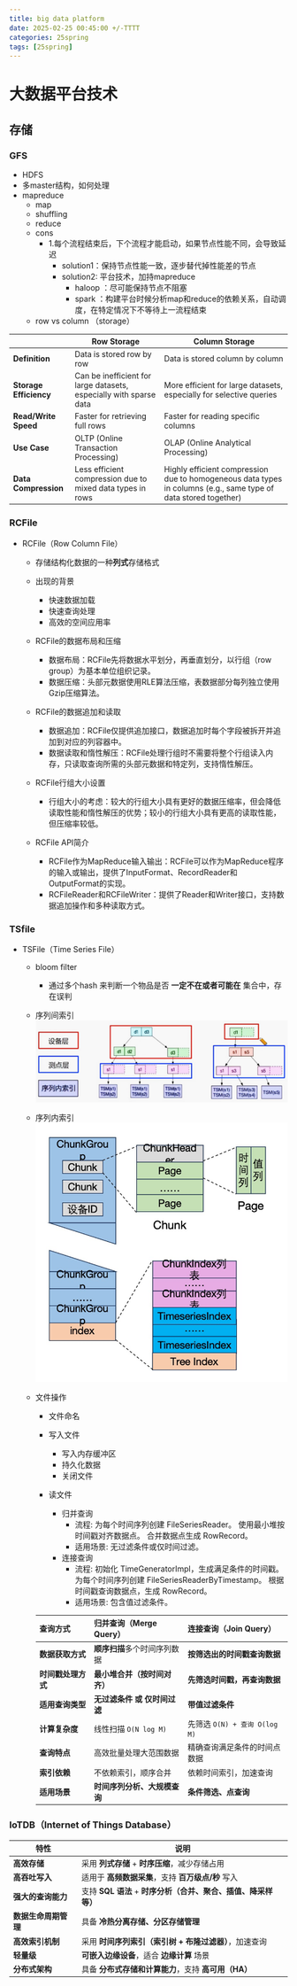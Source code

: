 ```yaml
---
title: big data platform
date: 2025-02-25 00:45:00 +/-TTTT
categories: 25spring
tags: [25spring]
---
```

# 大数据平台技术

## 存储
###  GFS

* HDFS
* 多master结构，如何处理
* mapreduce
  * map
  * shuffling
  * reduce
  * cons
    * 1.每个流程结束后，下个流程才能启动，如果节点性能不同，会导致延迟
      *   solution1：保持节点性能一致，逐步替代掉性能差的节点
      *   solution2: 平台技术，加持mapreduce
          *   haloop ：尽可能保持节点不阻塞
          *   spark ：构建平台时候分析map和reduce的依赖关系，自动调度，在特定情况下不等待上一流程结束
  * row vs column （storage）

|                            | Row Storage                                                        | Column Storage                                                                                                  |
| -------------------------- | ------------------------------------------------------------------ | --------------------------------------------------------------------------------------------------------------- |
| **Definition**             | Data is stored row by row                                          | Data is stored column by column                                                                                 |
| **Storage Efficiency**     | Can be inefficient for large datasets, especially with sparse data | More efficient for large datasets, especially for selective queries                                             |
| **Read/Write Speed**       | Faster for retrieving full rows                                    | Faster for reading specific columns                                                                             |
| **Use Case**               | OLTP (Online Transaction Processing)                               | OLAP (Online Analytical Processing)                                                                             |
| **Data Compression**       | Less efficient compression due to mixed data types in rows         | Highly efficient compression due to homogeneous data types in columns (e.g., same type of data stored together) |

### RCFile
* RCFile（Row Column File）
    * 存储结构化数据的一种**列式**存储格式
    * 出现的背景
      * 快速数据加载
      * 快速查询处理
      * 高效的空间应用率
    * RCFile的数据布局和压缩

      * 数据布局：RCFile先将数据水平划分，再垂直划分，以行组（row group）为基本单位组织记录。
      * 数据压缩：头部元数据使用RLE算法压缩，表数据部分每列独立使用Gzip压缩算法。
    * RCFile的数据追加和读取

      * 数据追加：RCFile仅提供追加接口，数据追加时每个字段被拆开并追加到对应的列容器中。
      * 数据读取和惰性解压：RCFile处理行组时不需要将整个行组读入内存，只读取查询所需的头部元数据和特定列，支持惰性解压。

    * RCFile行组大小设置

      * 行组大小的考虑：较大的行组大小具有更好的数据压缩率，但会降低读取性能和惰性解压的优势；较小的行组大小具有更高的读取性能，但压缩率较低。

    * RCFile API简介

      * RCFile作为MapReduce输入输出：RCFile可以作为MapReduce程序的输入或输出，提供了InputFormat、RecordReader和OutputFormat的实现。
      * RCFileReader和RCFileWriter：提供了Reader和Writer接口，支持数据追加操作和多种读取方式。
  
### TSfile

* TSFile（Time Series File）
    * bloom filter
      * 通过多个hash 来判断一个物品是否 **一定不在或者可能在** 集合中，存在误判
    * 序列间索引
      ![alt text](https://raw.githubusercontent.com/huazZengblog/huazZengblog.github.io/main/_posts/img/bigdata/TSfile.png)
    * 序列内索引
      ![alt text](https://raw.githubusercontent.com/huazZengblog/huazZengblog.github.io/main/_posts/img/bigdata/TSfile-2.png)
    * 文件操作
      * 文件命名
      * 写入文件
        * 写入内存缓冲区
        * 持久化数据
        * 关闭文件

      * 读文件
        * 归并查询
          * 流程:
          为每个时间序列创建 FileSeriesReader。
          使用最小堆按时间戳对齐数据点。
          合并数据点生成 RowRecord。
          * 适用场景:
          无过滤条件或仅时间过滤。
        * 连接查询
          * 流程:
          初始化 TimeGeneratorImpl，生成满足条件的时间戳。
          为每个时间序列创建 FileSeriesReaderByTimestamp。
          根据时间戳查询数据点，生成 RowRecord。
          * 适用场景:
          包含值过滤条件。
        
        
      | 查询方式   | **归并查询（Merge Query）** | **连接查询（Join Query）** |
      |------------|------------------------|------------------------|
      | **数据获取方式** | **顺序扫描**多个时间序列数据 | **按筛选出的时间戳查询数据** |
      | **时间戳处理方式** | **最小堆合并（按时间对齐）** | **先筛选时间戳，再查询数据** |
      | **适用查询类型** | **无过滤条件 或 仅时间过滤** | **带值过滤条件** |
      | **计算复杂度** | 线性扫描 `O(N log M)` | 先筛选 `O(N) + 查询 O(log M)` |
      | **查询特点** | 高效批量处理大范围数据 | 精确查询满足条件的时间点数据 |
      | **索引依赖** | 不依赖索引，顺序合并 | 依赖时间索引，加速查询 |
      | **适用场景** | **时间序列分析、大规模查询** | **条件筛选、点查询** |


      
### IoTDB（Internet of Things Database）

| 特性                 | 说明                                                           |
| -------------------- | -------------------------------------------------------------- |
| **高效存储**         | 采用 **列式存储** + **时序压缩**，减少存储占用                 |
| **高吞吐写入**       | 适用于 **高频数据采集**，支持 **百万级点/秒** 写入             |
| **强大的查询能力**   | 支持 **SQL 语法** + **时序分析（合并、聚合、插值、降采样等）** |
| **数据生命周期管理** | 具备 **冷热分离存储、分区存储管理**                            |
| **高效索引机制**     | 采用 **时间序列索引（索引树 + 布隆过滤器）**，加速查询         |
| **轻量级**           | **可嵌入边缘设备**，适合 **边缘计算** 场景                     |
| **分布式架构**       | 具备 **分布式存储和计算能力**，支持 **高可用（HA）**           |